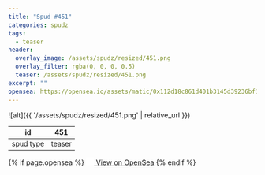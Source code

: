 ```yaml
---
title: "Spud #451"
categories: spudz
tags:
  - teaser
header:
  overlay_image: /assets/spudz/resized/451.png
  overlay_filter: rgba(0, 0, 0, 0.5)
  teaser: /assets/spudz/resized/451.png
excerpt: ""
opensea: https://opensea.io/assets/matic/0x112d18c861d401b3145d39236bf149f01e18beed/451
---
```

![alt]({{ '/assets/spudz/resized/451.png' | relative_url }})

| id | 451 |
|-|-|
| spud type | teaser |

{% if page.opensea %}
<a href="{{page.opensea}}" class="btn btn--info" onclick="window.open(this.href, '_blank'); return false;"><img src="/assets/images/opensea.svg" width="16px"><span>  View on OpenSea</span></a>
{% endif %}
